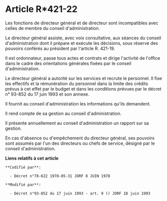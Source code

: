 # Article R*421-22

Les fonctions de directeur général et de directeur sont incompatibles avec celles de membre du conseil d'administration.

Le directeur général assiste, avec voix consultative, aux séances du conseil d'administration dont il prépare et exécute les
décisions, sous réserve des pouvoirs conférés au président par l'article R. 421-19.

Il est ordonnateur, passe tous actes et contrats et dirige l'activité de l'office dans le cadre des orientations générales
fixées par le conseil d'administration.

Le directeur général a autorité sur les services et recrute le personnel. Il fixe les effectifs et la rémunération du
personnel dans la limite des crédits prévus à cet effet par le budget et dans les conditions prévues par le décret n° 93-852
du 17 juin 1993 et son annexe.

Il fournit au conseil d'administration les informations qu'ils demandent.

Il rend compte de sa gestion au conseil d'administration.

Il présente annuellement au conseil d'administration un rapport sur sa gestion.

En cas d'absence ou d'empêchement du directeur général, ses pouvoirs sont assumés par l'un des directeurs ou chefs de
service, désigné par le conseil d'administration.

**Liens relatifs à cet article**

	**Codifié par**:

	  - Décret n°78-622 1978-05-31 JORF 8 JUIN 1978

	**Modifié par**:

	  - Décret n°93-852 du 17 juin 1993 - art. 9 () JORF 18 juin 1993
